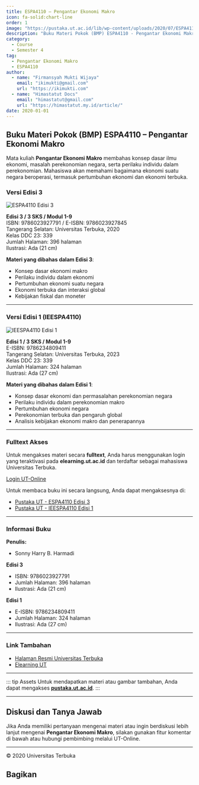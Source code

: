 ```yaml
--- 
title: ESPA4110 – Pengantar Ekonomi Makro
icon: fa-solid:chart-line
order: 1
image: "https://pustaka.ut.ac.id/lib/wp-content/uploads/2020/07/ESPA411003.jpg"
description: "Buku Materi Pokok (BMP) ESPA4110 - Pengantar Ekonomi Makro"
category:
  - Course
  - Semester 4
tag:
  - Pengantar Ekonomi Makro
  - ESPA4110
author:
  - name: "Firmansyah Mukti Wijaya"
    email: "ikimukti@gmail.com"
    url: "https://ikimukti.com"
  - name: "Himastatut Docs"
    email: "himastatut@gmail.com"
    url: "https://himastatut.my.id/article/"
date: 2020-01-01
--- 
```


## Buku Materi Pokok (BMP) ESPA4110 – Pengantar Ekonomi Makro

Mata kuliah **Pengantar Ekonomi Makro** membahas konsep dasar ilmu ekonomi, masalah perekonomian negara, serta perilaku individu dalam perekonomian. Mahasiswa akan memahami bagaimana ekonomi suatu negara beroperasi, termasuk pertumbuhan ekonomi dan ekonomi terbuka.

### Versi Edisi 3

![ESPA4110 Edisi 3](https://pustaka.ut.ac.id/lib/wp-content/uploads/2020/07/ESPA411003.jpg)

**Edisi 3 / 3 SKS / Modul 1-9**  
ISBN: 9786023927791 / E-ISBN: 9786023927845  
Tangerang Selatan: Universitas Terbuka, 2020  
Kelas DDC 23: 339  
Jumlah Halaman: 396 halaman  
Ilustrasi: Ada (21 cm)  

**Materi yang dibahas dalam Edisi 3**:
- Konsep dasar ekonomi makro
- Perilaku individu dalam ekonomi
- Pertumbuhan ekonomi suatu negara
- Ekonomi terbuka dan interaksi global
- Kebijakan fiskal dan moneter

--- 

### Versi Edisi 1 (IEESPA4110)

![IEESPA4110 Edisi 1](https://pustaka.ut.ac.id/lib/wp-content/uploads/2023/04/IEESPA4110.jpg)

**Edisi 1 / 3 SKS / Modul 1-9**  
E-ISBN: 9786234809411  
Tangerang Selatan: Universitas Terbuka, 2023  
Kelas DDC 23: 339  
Jumlah Halaman: 324 halaman  
Ilustrasi: Ada (27 cm)  

**Materi yang dibahas dalam Edisi 1**:
- Konsep dasar ekonomi dan permasalahan perekonomian negara
- Perilaku individu dalam perekonomian makro
- Pertumbuhan ekonomi negara
- Perekonomian terbuka dan pengaruh global
- Analisis kebijakan ekonomi makro dan penerapannya

--- 

### Fulltext Akses

Untuk mengakses materi secara **fulltext**, Anda harus menggunakan login yang teraktivasi pada **elearning.ut.ac.id** dan terdaftar sebagai mahasiswa Universitas Terbuka.

[Login UT-Online](http://elearning.ut.ac.id)

Untuk membaca buku ini secara langsung, Anda dapat mengaksesnya di:
- [Pustaka UT - ESPA4110 Edisi 3](https://pustaka.ut.ac.id/lib/espa4110-pengantar-ekonomi-makro-edisi-3/)
- [Pustaka UT - IEESPA4110 Edisi 1](https://pustaka.ut.ac.id/lib/ieespa4110-introduction-to-macroeconomics/)

--- 

### Informasi Buku

**Penulis:**  
- Sonny Harry B. Harmadi  

**Edisi 3**  
- ISBN: 9786023927791  
- Jumlah Halaman: 396 halaman  
- Ilustrasi: Ada (21 cm)  

**Edisi 1**  
- E-ISBN: 9786234809411  
- Jumlah Halaman: 324 halaman  
- Ilustrasi: Ada (27 cm)

--- 

### Link Tambahan

- [Halaman Resmi Universitas Terbuka](https://www.ut.ac.id)
- [Elearning UT](http://elearning.ut.ac.id)

--- 

::: tip Assets
Untuk mendapatkan materi atau gambar tambahan, Anda dapat mengakses **[pustaka.ut.ac.id](https://pustaka.ut.ac.id)**.
:::

--- 

## Diskusi dan Tanya Jawab

Jika Anda memiliki pertanyaan mengenai materi atau ingin berdiskusi lebih lanjut mengenai **Pengantar Ekonomi Makro**, silakan gunakan fitur komentar di bawah atau hubungi pembimbing melalui UT-Online.

--- 

<footer>
  <p>© 2020 Universitas Terbuka</p>
</footer>


## Bagikan
<Share colorful />
<GitContributors />
<GitChangelog />